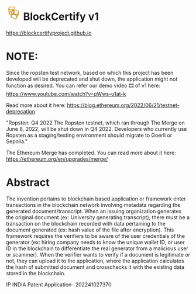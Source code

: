 # <img src="https://raw.githubusercontent.com/blockcertifyproject/blockcertifyproject.github.io/36c4c98ca5de0260895047ed455777fbaecd7b73/images/logo.png" width="40" height="40"> BlockCertify v1 
https://blockcertifyproject.github.io

# NOTE:
Since the ropsten test network, based on which this project has been developed will be deprecated and shut down, the application might not function as desired. You can refer our demo video :film_strip: of v1 here: https://www.youtube.com/watch?v=pWws-u1at-k 

Read more about it here: https://blog.ethereum.org/2022/06/21/testnet-deprecation

"Ropsten: Q4 2022
The Ropsten testnet, which ran through The Merge on June 8, 2022, will be shut down in Q4 2022.
Developers who currently use Ropsten as a staging/testing environment should migrate to Goerli or Sepolia."

The Ethereum Merge has completed. You can read more about it here: https://ethereum.org/en/upgrades/merge/

# Abstract
The invention pertains to blockchain based application or framework enter transactions in the blockchain network involving metadata regarding the generated document/transcript. When an issuing organization generates the original document (ex: University generating transcript), there must be a transaction on the blockchain recorded with data pertaining to the document generated (ex: hash value of the file after encryption). This framework requires the verifiers to be aware of the user credentials of the generator (ex: hiring company needs to know the unique wallet ID, or user ID in the blockchain to differentiate the real generator from a malicious user or scammer). When the verifier wants to verify if a document is legitimate or not, they can upload it to the application, where the application calculates the hash of submitted document and crosschecks it with the existing data stored in the blockchain.

IP INDIA Patent Application- 202241027370
